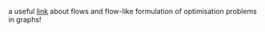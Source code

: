 a useful [link](https://courses.engr.illinois.edu/cs473/sp2010/notes/17-maxflowapps.pdf) about flows and flow-like formulation of optimisation problems in graphs!
